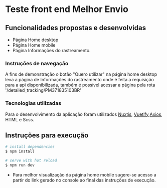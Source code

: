 # Teste front end Melhor Envio

## Funcionalidades propostas e desenvolvidas

- Página Home desktop
- Página Home mobile
- Página Informações do rastreamento.

### Instruções de navegação
A fins de demonstração o botão "Quero utilizar" na página home desktop leva a página de Informações do rastreamento onde é feita a requisição para a api disponibilizada, também é possível acessar a página pela rota '/detailed_tracking/PM371835103BR'

### Tecnologias utilizadas
Para o desenvolvimento da aplicação foram utilizados [Nuxtjs](https://nuxtjs.org/), [Vuetify](https://vuetifyjs.com/en/),[Axios](https://axios.nuxtjs.org/), HTML e Scss.

## Instruções para execução

```bash
# install dependencies
$ npm install

# serve with hot reload 
$ npm run dev
```

* Para melhor visualização da página home mobile sugere-se acesso a partir do link gerado no console ao final das instruções de execução.
